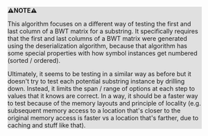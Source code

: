 <div style="margin:2em; background-color: #e0e0e0;">

<strong>⚠️NOTE️️️⚠️</strong>

This algorithm focuses on a different way of testing the first and last column of a BWT matrix for a substring. It specifically requires that the first and last columns of a BWT matrix were generated using the deserialization algorithm, because that algorithm has some special properties with how symbol instances get numbered (sorted / ordered).

Ultimately, it seems to be testing in a similar way as before but it doesn't try to test each potential substring instance by drilling down. Instead, it limits the span / range of options at each step to values that it knows are correct. In a way, it should be a faster way to test because of the memory layouts and principle of locality (e.g. subsequent memory access to a location that's closer to the original memory access is faster vs a location that's farther, due to caching and stuff like that).
</div>

